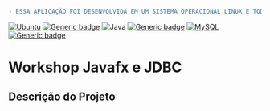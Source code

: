 ```diff
- ESSA APLICAÇÂO FOI DESENVOLVIDA EM UM SISTEMA OPERACIONAL LINUX E TODOS OS TESTES E TELAS FORAM EXECUTADAS NO MESMO.
```
[![Ubuntu](https://img.shields.io/badge/Ubuntu-E95420?style=for-the-badge&logo=ubuntu&logoColor=white)](https://releases.ubuntu.com) [![Generic badge](https://img.shields.io/badge/Ubuntu-22.04LTS-orange.svg)](https://releases.ubuntu.com/22.04/) ![Java](https://img.shields.io/badge/Java-ED8B00?style=for-the-badge&logo=java&logoColor=white)  [![Generic badge](https://img.shields.io/badge/Java-11.0.16-<COLOR>.svg)](https://www.oracle.com/java/technologies/javase/11-0-16-relnotes.html) [![MySQL](https://img.shields.io/badge/mysql-%2300f.svg?style=for-the-badge&logo=mysql&logoColor=white)](https://www.mysql.com/) [![Generic badge](https://img.shields.io/badge/mysql-8.0.30-blue.svg)](https://dev.mysql.com/doc/relnotes/mysql/8.0/en/news-8-0-30.html)
  

# Workshop Javafx e JDBC


## Descrição do Projeto
